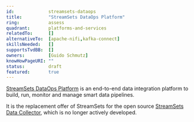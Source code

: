 ```yaml
---
id:				streamsets-dataops
title:      	"StreamSets DataOps Platform"
ring:       	assess
quadrant:   	platforms-and-services
relatedTo:		[]
alternativeTo:	[apache-nifi,kafka-connect]
skillsNeeded:	[]
supportsTvdBB:	[]
owners:         [Guido Schmutz]
knowHowPageURI:	""   
status:			draft
featured:       true
---
```


[StreamSets DataOps Platform]() is an end-to-end data integration platform to build, run, monitor and manage smart data pipelines. 

It is the replacement offer of StreamSets for the open source [StreamSets Data Collector](./platforms-and-services/streamsets-datacollector.html), which is no longer actively developed.